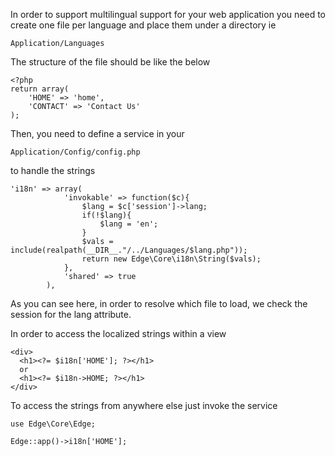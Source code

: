 In order to support multilingual support for your web application you need to create one file per language and place them under a directory ie
```
Application/Languages
```

The structure of the file should be like the below
```
<?php
return array(
    'HOME' => 'home',
    'CONTACT' => 'Contact Us'
);
```

Then, you need to define a service in your
```
Application/Config/config.php
```

to handle the strings

```
'i18n' => array(
            'invokable' => function($c){
                $lang = $c['session']->lang;
                if(!$lang){
                    $lang = 'en';
                }
                $vals = include(realpath(__DIR__."/../Languages/$lang.php"));
                return new Edge\Core\i18n\String($vals);
            },
            'shared' => true
        ),
```

As you can see here, in order to resolve which file to load, we check the session for the lang attribute.

In order to access the localized strings within a view
```
<div>
  <h1><?= $i18n['HOME']; ?></h1>
  or
  <h1><?= $i18n->HOME; ?></h1>
</div>
```

To access the strings from anywhere else just invoke the service
```
use Edge\Core\Edge;

Edge::app()->i18n['HOME'];

```